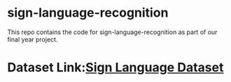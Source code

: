 # sign-language-recognition
This repo contains the code for sign-language-recognition as part of our final year project.

# Dataset Link:[Sign Language Dataset](https://drive.google.com/drive/folders/1i6etyMID5b3YCsQL44_A6FfBEi_SDljv?usp=sharing)
